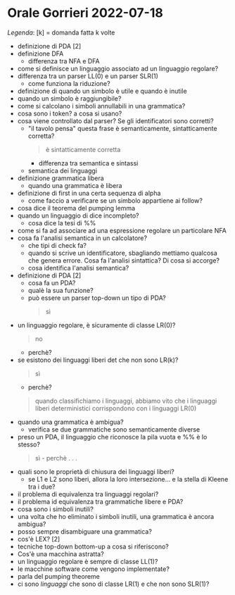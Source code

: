 # Orale Gorrieri 2022-07-18
*Legenda*: [k] = domanda fatta k volte

- definizione di PDA [2]
- definizione DFA
	- differenza tra NFA e DFA
- come si definisce un linguaggio associato ad un linguaggio regolare?
- differenza tra un parser LL(0) e un parser SLR(1)
	- come funziona la riduzione?
- definizione di quando un simbolo è utile e quando è inutile
- quando un simbolo è raggiungibile?
- come si calcolano i simboli annullabili in una grammatica?
- cosa sono i token? a cosa si usano?
- cosa viene controllato dal parser? Se gli identificatori sono corretti?
	- "il tavolo pensa" questa frase è semanticamente, sintatticamente corretta?
		> è sintatticamente corretta 
		- differenza tra semantica e sintassi
	- semantica dei linguaggi
- definizione grammatica libera
	- quando una grammatica è libera
- definizione di first in una certa sequenza di alpha
	- come faccio a verificare se un simbolo appartiene ai follow?
- cosa dice il teorema del pumping lemma
- quando un linguaggio di dice incompleto?
	- cosa dice la tesi di %%
- come si fa ad associare ad una espressione regolare un particolare NFA
- cosa fa l'analisi semantica in un calcolatore?
	- che tipi di check fa?
	- quando si scrive un identificatore, sbagliando mettiamo qualcosa che genera errore. Cosa fa l'analisi sintattica? Di cosa si accorge?
	- cosa identifica l'analisi semantica?
- definizione di PDA [2]
	- cosa fa un PDA?
	- qualè la sua funzione?
	- può essere un parser top-down un tipo di PDA?
		> sì
- un linguaggio regolare, è sicuramente di classe LR(0)?
	> no 
	- perchè?
- se esistono dei linguaggi liberi det che non sono LR(k)?
	> sì
	- perchè?
	> quando classifichiamo i linguaggi, abbiamo vito che i linguaggi liberi deterministici corrispondono con i linguaggi LR(0)
- quando una grammatica è ambigua?
	- verifica se due grammatiche sono semanticamente diverse
- preso un PDA, il linguaggio che riconosce la pila vuota e %% è lo stesso?
	> sì - perchè . . .
- quali sono le proprietà di chiusura dei linguaggi liberi?
	- se L1 e L2 sono liberi, allora la loro intersezione... e la stella di Kleene tra i due?
- il problema di equivalenza tra linguaggi regolari?
- il problema id equivalenza tra grammatiche libere e PDA?
- cosa sono i simboli inutili?
- una volta che ho eliminato i simboli inutili, una grammatica è ancora ambigua?
- posso sempre disambiguare una grammatica?
- cos'è LEX? [2]
- tecniche top-down bottom-up a cosa si riferiscono?
- Cos'è una macchina astratta?
- un linguaggio regolare è sempre di classe LL(1)?
- le macchine software come vengono implementate?
- parla del pumping theoreme
- ci sono _linguaggi_ che sono di classe LR(1) e che non sono SLR(1)?
